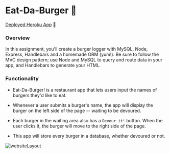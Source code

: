 # Eat-Da-Burger 🍔

[Deployed Heroku App]("https://eedaburger.herokuapp.com/") 🌟

### Overview

In this assignment, you'll create a burger logger with MySQL, Node, Express, Handlebars and a homemade ORM (yum!). Be sure to follow the MVC design pattern; use Node and MySQL to query and route data in your app, and Handlebars to generate your HTML.

### Functionality

* Eat-Da-Burger! is a restaurant app that lets users input the names of burgers they'd like to eat.

* Whenever a user submits a burger's name, the app will display the burger on the left side of the page -- waiting to be devoured.

* Each burger in the waiting area also has a `Devour it!` button. When the user clicks it, the burger will move to the right side of the page.

* This app will store every burger in a database, whether devoured or not.



![websiteLayout](https://user-images.githubusercontent.com/36384770/102704098-148e9f80-4245-11eb-98bf-4593f1fad820.png)
